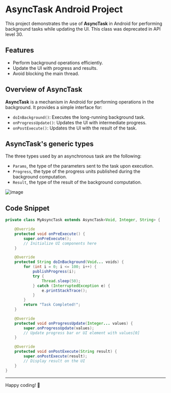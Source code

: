 # AsyncTask Android Project

This project demonstrates the use of **AsyncTask** in Android for performing background tasks while updating the UI. This class was deprecated in API level 30.

## Features

- Perform background operations efficiently.
- Update the UI with progress and results.
- Avoid blocking the main thread.

## Overview of AsyncTask

**AsyncTask** is a mechanism in Android for performing operations in the background. It provides a simple interface for:

- `doInBackground()`: Executes the long-running background task.
- `onProgressUpdate()`: Updates the UI with intermediate progress.
- `onPostExecute()`: Updates the UI with the result of the task.

## AsyncTask's generic types
The three types used by an asynchronous task are the following:

- `Params`, the type of the parameters sent to the task upon execution.
- `Progress`, the type of the progress units published during the background computation.
- `Result`, the type of the result of the background computation.

![image](https://github.com/user-attachments/assets/4d35c591-1cec-4355-b85e-86bab9f27316)

## Code Snippet

```java
private class MyAsyncTask extends AsyncTask<Void, Integer, String> {

    @Override
    protected void onPreExecute() {
        super.onPreExecute();
        // Initialize UI components here
    }

    @Override
    protected String doInBackground(Void... voids) {
        for (int i = 0; i <= 100; i++) {
            publishProgress(i);
            try {
                Thread.sleep(50);
            } catch (InterruptedException e) {
                e.printStackTrace();
            }
        }
        return "Task Completed!";
    }

    @Override
    protected void onProgressUpdate(Integer... values) {
        super.onProgressUpdate(values);
        // Update progress bar or UI element with values[0]
    }

    @Override
    protected void onPostExecute(String result) {
        super.onPostExecute(result);
        // Display result on the UI
    }
}
```

 ---
Happy coding! 🎉

